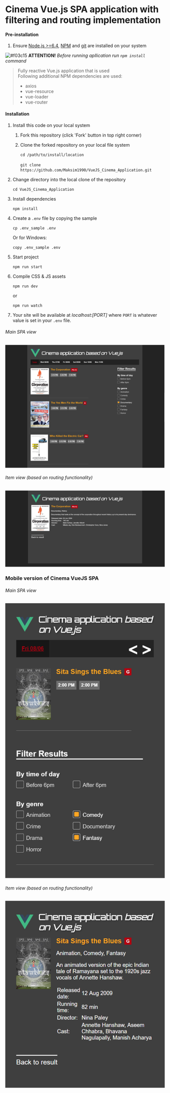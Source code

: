 # Cinema Vue.js SPA application with filtering and routing implementation

#### Pre-installation

1. Ensure [Node.js  >=6.4](https://nodejs.org/en/download/), [NPM](https://docs.npmjs.com) and [git](https://git-scm.com/book/en/v2/Getting-Started-Installing-Git) are installed on your system


![#f03c15](https://placehold.it/15/f03c15/000000?text=+)   **ATTENTION!** *Before running apllication run `npm install` command*

> Fully reactive Vue.js application that is used<br />
> Following additional NPM dependencies are used: <br/>
> - axios
> - vue-resource
> - vue-loader
> - vue-router




#### Installation

1. Install this code on your local system
     
    1. Fork this repository (click 'Fork' button in top right corner)
    2. Clone the forked repository on your local file system
    
        ```
        cd /path/to/install/location
        
        git clone https://github.com/Maksim1990/VueJS_Cinema_Application.git
        ```

2. Change directory into the local clone of the repository

    ```
    cd VueJS_Cinema_Application
    ```

3. Install dependencies

    ```
    npm install
    ```

4. Create a `.env` file by copying the sample

    ```
    cp .env_sample .env
    ```
    
    Or for Windows:
    
    ```
    copy .env_sample .env
    ```
    
    
5. Start project

    ```
    npm run start
    ```
    
 6. Compile CSS & JS assets

    ```
    npm run dev
    ```
    or
     ```
    npm run watch
    ```

7. Your site will be available at *localhost:[PORT]* where `PORT` is whatever value is set in your `.env` file.

###### Main SPA view

![Mockup for feature A](https://raw.githubusercontent.com/Maksim1990/VueJS_Cinema_Application/master/public/images/web1.png)

###### Item view (based on routing functionality)

![Mockup for feature A](https://raw.githubusercontent.com/Maksim1990/VueJS_Cinema_Application/master/public/images/web2.png)

### Mobile version of Cinema VueJS SPA

###### Main SPA view

![Mockup for feature A](https://raw.githubusercontent.com/Maksim1990/VueJS_Cinema_Application/master/public/images/mob1.png)

###### Item view (based on routing functionality)

![Mockup for feature A](https://raw.githubusercontent.com/Maksim1990/VueJS_Cinema_Application/master/public/images/mob2.png)
